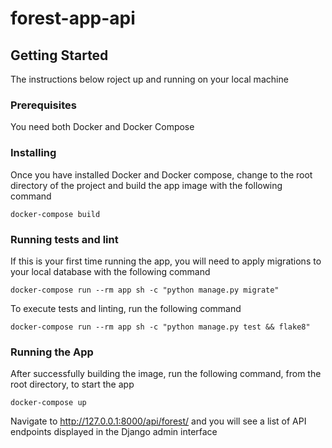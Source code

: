 # forest-app-api

## Getting Started 
The instructions below roject up and running on your local machine 

### Prerequisites
You need both Docker and Docker Compose 

### Installing
Once you have installed Docker and Docker compose, change to the root directory of the project and build the app image with the following command 
```
docker-compose build
```

### Running tests and lint 
If this is your first time running the app, you will need to apply migrations to your local database with the following command
```
docker-compose run --rm app sh -c "python manage.py migrate"
```

To execute tests and linting, run the following command
```
docker-compose run --rm app sh -c "python manage.py test && flake8"
```

### Running the App 
After successfully building the image, run the following command, from the root directory, to start the app
```
docker-compose up
```


Navigate to http://127.0.0.1:8000/api/forest/ and you will see a list of API endpoints displayed in the Django admin interface